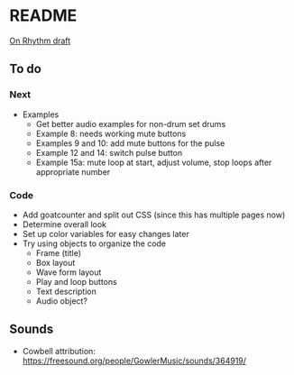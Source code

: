 # README

[On Rhythm draft](http://cwitulski.com/rhythm/)

## To do

### Next

* Examples
  * Get better audio examples for non-drum set drums
  * Example 8: needs working mute buttons
  * Examples 9 and 10: add mute buttons for the pulse
  * Example 12 and 14: switch pulse button
  * Example 15a: mute loop at start, adjust volume, stop loops after appropriate number

### Code

* Add goatcounter and split out CSS (since this has multiple pages now)
* Determine overall look
* Set up color variables for easy changes later
* Try using objects to organize the code
  * Frame (title)
  * Box layout
  * Wave form layout
  * Play and loop buttons
  * Text description
  * Audio object?

## Sounds

* Cowbell attribution: https://freesound.org/people/GowlerMusic/sounds/364919/
